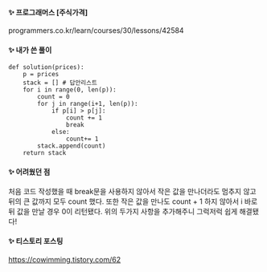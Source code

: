 #### ✨ 프로그래머스 [주식가격] 
programmers.co.kr/learn/courses/30/lessons/42584

#### ✨ 내가 쓴 풀이

``` python3
def solution(prices):
    p = prices 
    stack = [] # 답안리스트
    for i in range(0, len(p)):
        count = 0 
        for j in range(i+1, len(p)):
            if p[i] > p[j]:
                count += 1
                break
            else:
                count+= 1
        stack.append(count)
    return stack
```

#### ✨ 어려웠던 점
처음 코드 작성했을 때 break문을 사용하지 않아서 작은 값을 만나더라도 멈추지 않고 뒤의 큰 값까지 모두 count 했다.
또한 작은 값을 만나도 count + 1 하지 않아서 i 바로 뒤 값을 만날 경우 0이 리턴됐다.
위의 두가지 사항을 추가해주니 그럭저럭 쉽게 해결됐다!

#### ✨ 티스토리 포스팅
https://cowimming.tistory.com/62
